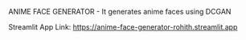 ANIME FACE GENERATOR - It generates anime faces using DCGAN

Streamlit App Link: https://anime-face-generator-rohith.streamlit.app

